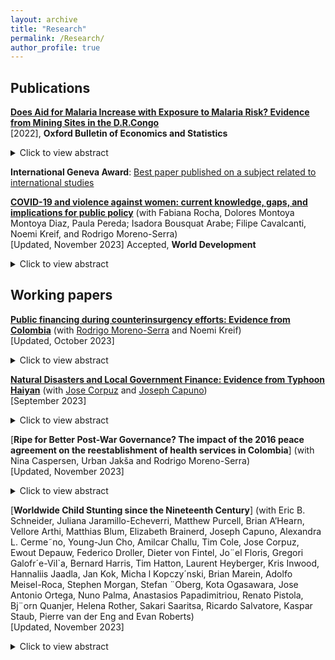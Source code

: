 ```yaml
---
layout: archive
title: "Research"
permalink: /Research/
author_profile: true
---
```


## Publications

[**Does Aid for Malaria Increase with Exposure to Malaria Risk? Evidence from Mining Sites in the D.R.Congo**](/files/Aid_Malaria.pdf)  <br/>
[2022], **Oxford Bulletin of Economics and Statistics**

<details>
  <summary>Click to view abstract</summary>
I examine the ability of donors to target the highest exposure to malaria risk when the health information structure is fragmented. I exploit local variations in the risk of malaria transmission induced by mining activities in the Democratic Republic of Congo as well as financial and epidemiological data from health facilities to estimate how local aid is matching the local malaria burden. Using fine-grained data on mines and health infrastructure in a regression discontinuity design, I find no evidence that local populations exposed to the highest risk of malaria transmission receive a proportionately higher share of aid compared to neighbouring areas with reduced exposure to malaria risk. <br/>
</details>

**International Geneva Award**: [Best paper published on a subject related to international studies ](https://snis.ch/awards/does-aid-for-malaria-increase-with-exposure-to-malaria-risk-evidence-from-mining-sites-in-the-d-r-congo/)  <br/>

  [**COVID-19 and violence against women: current knowledge, gaps, and implications for public policy**](/files/BRAVEpapers-1.pdf) (with Fabiana Rocha, Dolores Montoya Montoya Diaz, Paula Pereda; Isadora Bousquat Arabe; Filipe Cavalcanti, Noemi Kreif, and Rodrigo Moreno-Serra) <br/> 
[Updated, November 2023] Accepted, **World Development**
  <details>
  <summary>Click to view abstract</summary>
  On a global scale, 1 in 3 women experience physical and/or sexual violence in their lifetime, and women of disadvantaged backgrounds are at an even higher risk. Since the outbreak of COVID-19, data have shown that violence against women (VAW) has intensified. In this paper, we review an incipient but rapidly growing literature that evaluates the effects of stay-at-home measures to reduce the spread of COVID-19 on VAW. We focus on low and middle-income countries and classify existing studies into three categories according to the quality of the data used and the reliability of the empirical methodology: not causal, less causal, and causal. Overall, the most rigorous literature for low- and middle-income countries offers mixed evidence about the VAW effects of stay-at-home measures, although increases in VAW have been more frequently observed where stay-at-home measures were stricter. Important reasons for the mixed evidence found in the literature seem to be the different types of violence analyzed (physical, sexual, psychological, or economic) and the difficulties associated with the reporting of these types of VAW. The main methodological challenges faced by this literature relate to data availability and the reliability of the methods employed to separate the effects of social isolation on VAW, from those VAW effects associated with the income and emotional shocks induced by the COVID-19 pandemic. Innovative methods and data can help improve our understanding of the unintended VAW consequences of movement restrictions, including its key pathways, so as to reliably inform the design of better policy responses to this major social and public health challenge. <br/>
</details>

 ## Working papers 

  [**Public financing during counterinsurgency efforts: Evidence from Colombia**](https://www.dropbox.com/scl/fi/k3o55lf80crgr7ofhjwbg/Roussille_Scuderi_072823.pdf?rlkey=wfac2radioseb3ze1au8gi3o3&raw=1) (with [Rodrigo Moreno-Serra](https://sites.google.com/site/rodrigomorenoserra/home) and Noemi Kreif)  <br/>
  [Updated, October 2023] 
  <details>
  <summary>Click to view abstract</summary>
 How do government counterinsurgency efforts affect local public financing during civil conflicts? We investigate this question in the context of the protracted conflict in Colombia. Using data on antinarcotics operations and health transfers from the central government to municipal governments, we employ both panel estimations and instrumental variables to address concerns of endogeneity and omitted variables. We do not find  evidence that counterinsurgency operations causally affect health transfers to municipalities. Our results rule out political alignment between mayors and the national government party as an intermediary factor that could influence the flow of fiscal transfers. We finally find indicative evidence that antinarcotics operations affect the dynamics of local violence. Our findings suggest that armed counterinsurgency interventions by the state should be accompanied by renewed measures to support public healthcare financing  for the affected local populations; otherwise, such interventions risk exacerbating the negative consequences of conflict exposure on population health.
  </details>
 
  [**Natural Disasters and Local Government Finance: Evidence from Typhoon Haiyan**](/files/NaturalDisastersAndLocalGovernmentFinance.pdf)  (with [Jose Corpuz](https://warwick.ac.uk/fac/soc/economics/staff/jcorpuz/) and [Joseph Capuno](https://econ.upd.edu.ph/about-upse/faculty/jjcapuno/))   <br/>
[September 2023]
<details>
  <summary>Click to view abstract</summary>
This paper examines how natural disasters affect local public finances and their interplay with intergovernmental transfers and external resources. Exploiting the randomized nature of the 2013 Typhoon Haiyan, one of the most devastating natural disasters in recent history, we document its causal effect on the local government fiscal dynamics. Combining data on local government finance with reports on the level of damages and using difference-in-differences with instrumental variable to analyze the data, we show that local public revenue and expenditures remain largely unaffected, except for debt payments. However, we find important heterogeneity in local revenue responses: poorer cities and municipalities raised comparatively lower revenue in the aftermath of the Typhoon.  We also provide evidence that external funding did not lead to lower tax collection efforts, but instead leads to higher local expenditures, suggesting that disaster aid does not cause a moral hazard problem in local governments' spending decisions.<br/>
</details>

  
[**Ripe for Better Post-War Governance? The impact of the 2016 peace agreement on the reestablishment of health services in Colombia**] (with Nina Caspersen, Urban Jakša and Rodrigo Moreno-Serra) <br/>
[Updated, November 2023]
<details>
  <summary>Click to view abstract</summary>
The signing of a peace agreement represents a chance for the state to renew its social contract with the population in conflict-affected areas, by providing protection and other
public goods. Failing to meet post-war expectations of a better quality of life risks endangering the negotiated peace. However, in the existing literature there is a lack of
focus on post-war public services and very little analysis of challenges to reestablishing effective state governance, especially in areas with significant rebel presence. Much of the literature still assumes that conflict zones are ripe for better governance and the post-war impact of rebel governance remains largely unanalysed. Drawing on original survey data, interviews and focus groups, this mixed-methods article analyses the impact of the 2016 Colombian peace agreement on health services in areas with high conflict intensity and sustained rebel presence. It finds an increase in demand for services but without a corresponding improvement in the perceived quality. In fact, in municipalities that host FARC reintegration camps we find a decline in both demand and quality. Three obstacles are identified: 1) a delay in establishing effective state presence, 2) favourable views of wartime healthcare provided by the rebels, 3) high expectations and mistrust of government provisions. The article demonstrates the considerable difficulty of re-establishing effective post-war governance, the importance of local expectations and trust, and the lasting impact of wartime rebel governance. It thereby makes an original and important contribution to the understanding of peacebuilding obstacles and to the growing literature on rebel governance. <br/>
</details>


[**Worldwide Child Stunting since the Nineteenth Century**] (with Eric B. Schneider, Juliana Jaramillo-Echeverri, Matthew Purcell, Brian A’Hearn, Vellore Arthi, Matthias Blum, Elizabeth Brainerd, Joseph Capuno, Alexandra L. Cerme˜no, Young-Jun Cho, Amilcar Challu, Tim Cole, Jose Corpuz, Ewout Depauw, Federico Droller, Dieter von Fintel, Jo¨el Floris, Gregori Galofr´e-Vil`a, Bernard Harris, Tim Hatton, Laurent Heyberger, Kris Inwood, Hannaliis Jaadla, Jan Kok, Micha l Kopczy´nski, Brian Marein, Adolfo Meisel-Roca, Stephen Morgan, Stefan ¨Oberg, Kota Ogasawara, Jose Antonio Ortega, Nuno Palma, Anastasios Papadimitriou, Renato Pistola, Bj¨orn Quanjer, Helena Rother, Sakari Saaritsa, Ricardo Salvatore, Kaspar Staub, Pierre van der Eng and Evan Roberts) <br/>
[Updated, November 2023]
<details>
  <summary>Click to view abstract</summary>
Background: Child stunting is a major global health concern with 148.1 million children stunted in 2022. Global child stunting rates have fallen from 47.2% in 1985 to 22.3% in 2022, but trends before the mid 1980s are unclear including whether child stunting was prevalent in the past in current high-income countries (HICs).

Methods: We conducted a systematic review of child growth studies carried out before 1990 to reconstruct historical child stunting rates. The inclusion criteria were numerical reports of mean height by age and sex for children under age 10.99. We excluded studies that were not representative of the targeted population and data for children under age two so that estimates would be comparable across time and space. Stunting rates were computed by converting the means and sds of height to height-for-age Z-scores (HAZ) using the WHO standard/reference, combining the HAZ distributions at each age, and measuring the share of the combined distribution below the stunting threshold.

Findings: We found 930 historical child growth studies allowing child stunting rates to be computed for 122 countries. We supplemented these historical studies with the over age 2 stunting estimates from the Joint Malnutrition Estimates adding another 1051 studies. Many current HICs had high levels of child stunting in the early twentieth century similar to low- and middle-income countries (LMICs) today. However, stunting rates were unusually low in Scandinavia, the European settler colonies and in the Caribbean. 
Interpretation: Child stunting has declined in most parts of the world across the twentieth century, suggesting that the global child stunting rate would have been
significantly higher in the past and that the eradication of child stunting was an essential part of the health transition. The high stunting rates in HICs in the past and their subsequent eradication of stunting suggests that eradicating child stunting is possible in all LMICs and that current HICs could provide clues for eliminating stunting. <br/>
</details>
